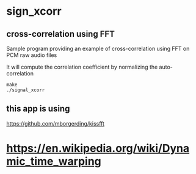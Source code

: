 # sign_xcorr

## cross-correlation using FFT
Sample program providing an example of cross-correlation using FFT on PCM raw audio files

It will compute the correlation coefficient by normalizing the auto-correlation

```
make
./signal_xcorr
```


## this app is using 
https://github.com/mborgerding/kissfft


# https://en.wikipedia.org/wiki/Dynamic_time_warping


